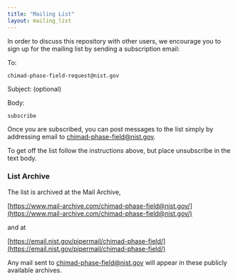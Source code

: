 ```yaml
---
title: "Mailing List"
layout: mailing_list
---
```


In order to discuss this repository with other users, we encourage you
to sign up for the mailing list by sending a subscription email:

To:

    chimad-phase-field-request@nist.gov

Subject: (optional)

Body:

    subscribe

Once you are subscribed, you can post messages to the list simply by
addressing email to <chimad-phase-field@nist.gov>.

To get off the list follow the instructions above, but place
unsubscribe in the text body.

### List Archive

The list is archived at the Mail Archive,

[https://www.mail-archive.com/chimad-phase-field@nist.gov/](https://www.mail-archive.com/chimad-phase-field@nist.gov/)

and at

[https://email.nist.gov/pipermail/chimad-phase-field/](https://email.nist.gov/pipermail/chimad-phase-field/)

Any mail sent to <chimad-phase-field@nist.gov> will appear in these
publicly available archives.
